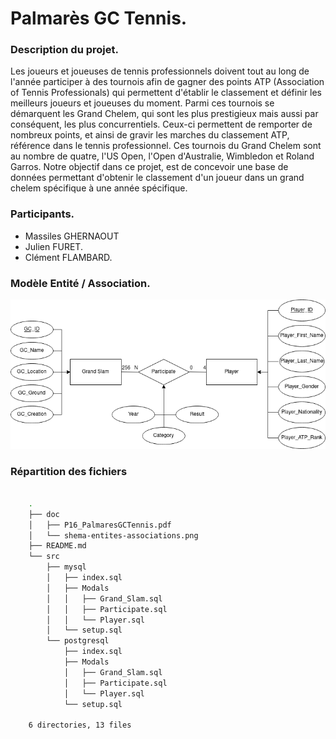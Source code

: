 # Palmarès GC Tennis.


### Description du projet.

Les joueurs et joueuses de tennis professionnels doivent tout au long de l'année participer à des tournois afin de gagner des points ATP (Association of Tennis Professionals) qui permettent d'établir le classement et définir les meilleurs joueurs et joueuses du moment.
Parmi ces tournois se démarquent les Grand Chelem, qui sont les plus prestigieux mais aussi par conséquent, les plus concurrentiels. Ceux-ci permettent de remporter de nombreux points, et ainsi de gravir les marches du classement ATP, référence dans le tennis professionnel. Ces tournois du Grand Chelem sont au nombre de quatre, l'US Open, l'Open d'Australie, Wimbledon et Roland Garros.
Notre objectif dans ce projet, est de concevoir une base de données permettant d'obtenir le classement d'un joueur dans un grand chelem spécifique à une année spécifique.



### Participants.

- Massiles GHERNAOUT
- Julien FURET.
- Clément FLAMBARD.



### Modèle Entité / Association.
![image](./doc/shema-entites-associations.png)



### Répartition des fichiers

``` Bash

    .
    ├── doc
    │   ├── P16_PalmaresGCTennis.pdf
    │   └── shema-entites-associations.png
    ├── README.md
    └── src
        ├── mysql
        │   ├── index.sql
        │   ├── Modals
        │   │   ├── Grand_Slam.sql
        │   │   ├── Participate.sql
        │   │   └── Player.sql
        │   └── setup.sql
        └── postgresql
            ├── index.sql
            ├── Modals
            │   ├── Grand_Slam.sql
            │   ├── Participate.sql
            │   └── Player.sql
            └── setup.sql

    6 directories, 13 files



```
